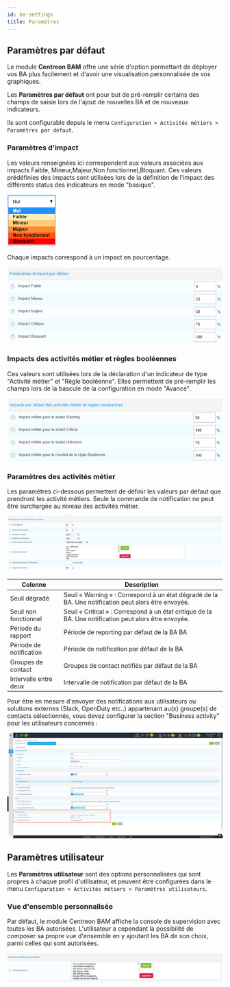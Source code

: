 ```yaml
---
id: ba-settings
title: Paramètres
---
```


## Paramètres par défaut

Le module **Centreon BAM** offre une série d'option permettant de
déployer vos BA plus facilement et d'avoir une visualisation
personnalisée de vos graphiques.

Les **Paramètres par défaut** ont pour but de pré-remplir certains des champs
de saisie lors de l'ajout de nouvelles BA et de nouveaux indicateurs.

Ils sont configurable depuis le menu
`Configuration > Activités métiers > Paramètres par défaut`.

### Paramètres d'impact

Les valeurs renseignées ici correspondent aux valeurs associées aux
impacts Faible, Mineur,Majeur,Non fonctionnel,Bloquant. Ces valeurs
prédéfinies des impacts sont utilisées lors de la définition de
l'impact des différents status des indicateurs en mode "basique".

![image](../assets/service-mapping/guide/list_impacts_basic.png)

Chaque impacts correspond à un impact en pourcentage.

![image](../assets/service-mapping/guide/impacts_configuration.png)

### Impacts des activités métier et règles booléennes

Ces valeurs sont utilisées lors de la déclaration d'un indicateur de
type "Activité métier" et "Règle booléenne". Elles permettent de
pré-remplir les champs lors de la bascule de la configuration en mode
"Avancé".

![image](../assets/service-mapping/guide/impacts_ba_boolean.png)

### Paramètres des activités métier

Les paramètres ci-dessous permettent de définir les valeurs par défaut
que prendront les activité métiers. Seule la commande de notification ne
peut être surchargée au niveau des activités métier.

![image](../assets/service-mapping/guide/default_ba_parameters.png)

| Colonne                 | Description                                                                                            |
|-------------------------|--------------------------------------------------------------------------------------------------------|
| Seuil dégradé           | Seuil « Warning » : Correspond à un état dégradé de la BA. Une notification peut alors être envoyée.   |
| Seuil non fonctionnel   | Seuil « Critical » : Correspond à un état critique de la BA. Une notification peut alors être envoyée. |
| Période du rapport      | Période de reporting par défaut de la BA BA                                                            |
| Période de notification | Période de notification par défaut de la BA                                                            |
| Groupes de contact      | Groupes de contact notifiés par défaut de la BA                                                        |
| Intervalle entre deux   | Intervalle de notification par défaut de la BA                                                         |

Pour être en mesure d'envoyer des notifications aux utilisateurs ou
solutions externes (Slack, OpenDuty etc..) appartenant au(x) groupe(s)
de contacts sélectionnés, vous devez configurer la section "Business
activity" pour les utilisateurs concernés :

![image](../assets/service-mapping/guide/bam_user_notification.png)

## Paramètres utilisateur

Les **Paramètres utilisateur** sont des options personnalisées qui sont
propres à chaque profil d'utilisateur, et peuvent être configurées dans
le menu `Configuration > Activités métiers > Paramètres utilisateurs`.

### Vue d'ensemble personnalisée

Par défaut, le module Centreon BAM affiche la console de supervision
avec toutes les BA autorisées. L'utilisateur a cependant la possibilité
de composer sa propre vue d'ensemble en y ajoutant les BA de son choix,
parmi celles qui sont autorisées.

![image](../assets/service-mapping/guide/user_custom.png)
